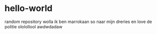 # hello-world
random repository
wolla ik ben marrokaan so naar mijn dreries en love de politie
ololollool
awdwdadaw
